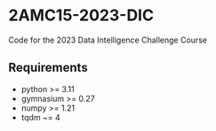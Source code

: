 # 2AMC15-2023-DIC
Code for the 2023 Data Intelligence Challenge Course

## Requirements
- python >= 3.11
- gymnasium >= 0.27 
- numpy >= 1.21
- tqdm ~= 4